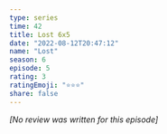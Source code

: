 ```yaml
---
type: series
time: 42
title: Lost 6x5
date: "2022-08-12T20:47:12"
name: "Lost"
season: 6
episode: 5
rating: 3
ratingEmoji: "⭐️⭐️⭐️"
share: false
---
```


_[No review was written for this episode]_
